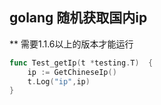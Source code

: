 ## golang 随机获取国内ip
** 需要1.1.6以上的版本才能运行

```go
func Test_getIp(t *testing.T)  {
    ip := GetChineseIp()
    t.Log("ip",ip)
}
```
